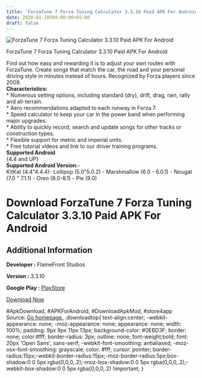 ```yaml
---
title: 'ForzaTune 7 Forza Tuning Calculator 3.3.10 Paid APK For Android'
date: 2020-01-20T04:00:00+01:00
draft: false
---
```


![ForzaTune 7 Forza Tuning Calculator 3.3.10 Paid APK For Android](https://i0.wp.com/apkhome.net/wp-content/uploads/2020/01/ForzaTune-7-Forza-Tuning-Calculator-3.3.10-Paid.png "ForzaTune 7 Forza Tuning Calculator 3.3.10 Paid APK For Android")

  

ForzaTune 7 Forza Tuning Calculator 3.3.10 Paid APK For Android

Find out how easy and rewarding it is to adjust your own routes with ForzaTune. Create songs that match the car, the road and your personal driving style in minutes instead of hours. Recognized by Forza players since 2009.  
**Characteristics:**  
\* Numerous setting options, including standard (dry), drift, drag, rain, rally and all-terrain.  
\* Aero recommendations adapted to each runway in Forza 7.  
\* Speed calculator to keep your car in the power band when performing major upgrades.  
\* Ability to quickly record, search and update songs for other tracks or construction types.  
\* Flexible support for metric and imperial units.  
\* Free tutorial videos and link to our driver training programs.  
**Supported Android**  
{4.4 and UP}  
**Supported Android Version**:-  
KitKat (4.4"4.4.4)- Lollipop (5.0"5.0.2) - Marshmallow (6.0 - 6.0.1) - Nougat (7.0 " 7.1.1) - Oreo (8.0-8.1) - Pie (9.0)

Download ForzaTune 7 Forza Tuning Calculator 3.3.10 Paid APK For Android
========================================================================

Additional Information
----------------------

**Developer :** FlameFront Studios

**Version :** 3.3.10

**Google Play :** [PlayStore](https://play.google.com/store/apps/details?id=com.flamefrontstudios.forzatune7)

  

[Download Now](https://store4app.co/post/forzatune-7-forza-tuning-calculator-3-3-10-paid-apk-for-android_1579454998)

  
#ApkDownload, #APKForAndroid, #DownloadApkMod, #store4app  
Source: [Go homepage.](https://store4app.co/post/forzatune-7-forza-tuning-calculator-3-3-10-paid-apk-for-android_1579454998) .downloadtop{ text-align:center; -webkit-appearance: none; -moz-appearance: none; appearance: none; width: 100%; padding: 9px 9px 11px 13px; background-color: #0EBD3F; border: none; color:#fff; border-radius: 3px; outline: none; font-weight;bold; font: 20px 'Open Sans', sans-serif; -webkit-font-smoothing: antialiased; -moz-osx-font-smoothing: grayscale; color: #fff; cursor: pointer; border-radius:15px;-webkit-border-radius:15px;-moz-border-radius:5px;box-shadow:0 0 5px rgba(0,0,0,.2);-moz-box-shadow:0 0 5px rgba(0,0,0,.2);-webkit-box-shadow:0 0 5px rgba(0,0,0,.2) !important; }